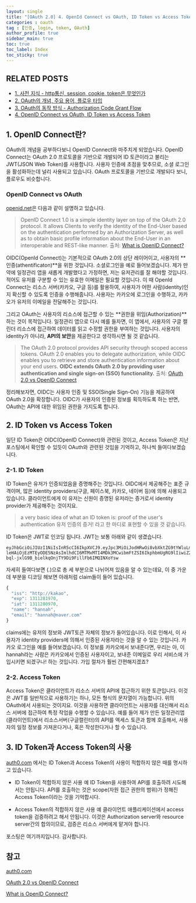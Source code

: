 ```yaml
---
layout: single
title: "[OAuth 2.0] 4. OpenId Connect vs OAuth, ID Token vs Access Token"
categories : oauth
tag : [인증, login, token, OAuth]
author_profile: true
sidebar_main: true
toc: true
toc_label: Index
toc_sticky: true
---
```

## RELATED POSTS                                         
- [1. 사전 지식 - http통신, session, cookie, token은 무엇인가](https://iamhmin.github.io/oauth/oauth-1/) 
- [2. OAuth의 개념, 주요 용어, 플로우 타입 ](https://iamhmin.github.io/oauth/oauth-2/)      
- [3. OAuth의 동작 방식 - Authorization Code Grant Flow ](https://iamhmin.github.io/oauth/oauth-3/)    
- [4. OpenID Connect vs OAuth, ID Token vs Access Token ](https://iamhmin.github.io/oauth/oauth-4/)  

## 1. OpenID Connect란?
OAuth의 개념을 공부하다보니 OpenID Connect와 마주치게 되었습니다. OpenID Connect는 OAuth 2.0 프로토콜을 기반으로 개발되어 ID 토큰이라고 불리는 JWT(JSON Web Token)를 사용합니다. 사용자 인증에 초점을 맞추므로, 소셜 로그인을 활성화하는데 널리 사용되고 있습니다. OAuth 프로토콜을 기반으로 개발되다 보니, 플로우도 비슷합니다. 

### OpenID Connect vs OAuth
[openid.net](https://openid.net/connect/)은 다음과 같이 설명하고 있습니다.
>OpenID Connect 1.0 is a simple identity layer on top of the OAuth 2.0 protocol. It allows Clients to verify the identity of the End-User based on the authentication performed by an Authorization Server, as well as to obtain basic profile information about the End-User in an interoperable and REST-like manner.
출처: [What is OpenID Connect?](https://openid.net/connect/)

OIDC(OpenId Connect)는 기본적으로 OAuth 2.0의 상단 레이어이고, 사용자의 **인증(athentificaton)**을 위한 것입니다. 소셜로그인을 예로 들어보겠습니다. 제가 만약에 일정관리 앱을 새롭게 개발했다고 가정하면, 저는 유저관리를 잘 해야할 것입니다. 적어도 유저를 구분할 수 있는 유효한 이메일은 필요할 것입니다. 이 때 OpenId Connect는 리소스 서버(카카오, 구글 등)를 활용하여, 사용자가 어떤 사람(identity)인지 확신할 수 있도록 인증을 수행해줍니다. 사용자는 카카오에 로그인을 수행하고, 카카오가 유저의 이메일을 전달해주는 것입니다.

그리고 OAuth는 사용자의 리소스에 접근할 수 있는 **권한을 위임(Authorization)**하는 것이 목적입니다. 일정관리 앱으로 다시 예를 들자면, 이 앱에서, 사용자의 구글 캘린더 리소스에 접근하여 데이터를 읽고 수정할 권한을 부여하는 것입니다. 사용자의 identity가 아니라, **API의 보안**을 제공한다고 생각하시면 될 것 같습니다.

>The OAuth 2.0 protocol provides API security through scoped access tokens. OAuth 2.0 enables you to delegate authorization, while OIDC enables you to retrieve and store authentication information about your end users. **OIDC extends OAuth 2.0 by providing user authentication and single sign-on (SSO) functionality.**
출처: [OAuth 2.0 vs OpenID Connect](https://developer.okta.com/docs/concepts/oauth-openid/)

정리해보자면, OIDC는 사용자 인증 및 SSO(Single Sign-On) 기능을 제공하여 OAuth 2.0을 확장합니다. OIDC가 사용자의 인증된 정보를 획득하도록 하는 반면, OAuth는 API에 대한 위임된 권한을 가지도록 합니다. 

## 2. ID Token vs Access Token
일단 ID Token은 OIDC(OpenID Connect)와 관련된 것이고, Access Token은 지난 포스팅에서 확인할 수 있듯이 OAuth와 관련된 것임을 기억하고, 하나씩 들여다보겠습니다.

### 2-1. ID Token
ID Token은 유저가 인증되었음을 증명해주는 것입니다. OIDC에서 제공해주는 표준 규격이며, 많은 identity providers(구글, 페이스북, 카카오, 네이버 등)에 의해 사용되고 있습니다. 클라이언트에게 이 유저는 신원이 증명된 유저라는 증거로서 identity provider가 제공해주는 것이지요.
>a very basic idea of what an ID token is: proof of the user's authentication
유저 인증의 증거! 라고 한 마디로 표현할 수 있을 것 같습니다.

ID Token은 JWT로 인코딩 됩니다. JWT는 보통 아래와 같이 생겼습니다.
```
eyJhbGciOiJIUzI1NiIsInR5cCI6IkpXVCJ9.eyJpc3MiOiJodHRwOi8vbXktZG9tYWluLmF1dGgwLmNvbSIsInN1YiI6ImF1dGgwfDEyMzQ1NiIsImF1ZCI6IjEyMzRhYmNkZWYiLCJ
leHAiOjEzMTEyODE5NzAsImlhdCI6MTMxMTI4MDk3MCwibmFtZSI6IkphbmUgRG9lIiwiZ2l2ZW5fbmFtZSI6IkphbmUiLCJmYW1pbHlfbmFtZSI6IkRvZSJ9.
bql-jxlG9B_bielkqOnjTY9Di9FillFb6IMQINXoYsw
```
자세히 들여다보면 (.)으로 총 세 부분으로 나뉘어져 있음을 알 수 있는데요, 이 중 가운데 부분을 디코딩 해보면 아래처럼 claim들이 들어 있습니다.

``` javascript
{ 
  "iss": "http://kakao", 
  "exp": 1311281970, 
  "iat": 1311280970, 
  "name": "hannah", 
  "email": "hannah@naver.com"
}
```
claims에는 유저의 정보와 JWT토큰 자체의 정보가 들어있습니다. 이로 인해서, 이 사용자가 identity providers에 의해서 인증된 사용자라는 것을 알 수 있는 것입니다. 카카오 로그인을 예를 들어보겠습니다. 이 정보를 카카오에서 보내준다면, 우리는 아, 이 hannah라는 사람은 카카오에서 인증된 사용자이고, 보내준 이메일로 우리 서비스에 가입시키면 되겠구나! 하는 것입니다. 가입 절차가 훨씬 간편해지겠죠?

### 2-2. Access Token
Access Token은 클라이언트가 리소스 서버의 API에 접근하기 위한 토큰입니다. 이것은 JWT를 일반적으로 사용하기는 하나, 모든 형식의 문자열이 가능합니다. 위의 OAuth에서 사용되는 것이지요. 이것을 사용하면 클라이언트는 사용자를 대신해서 리소스 서버에 접근하여 특정 작업을 수행할 수 있습니다. 예를 들어 제가 만든 일정관리앱(클라이언트)에서 리소스서버(구글캘린터)의 API를 엑세스 토큰과 함께 호출해서, 사용자의 일정 정보를 가져온다거나, 혹은 작성한다거나 할 수 있습니다.

## 3. ID Token과 Access Token의 사용
[auth0.com](https://auth0.com/blog/id-token-access-token-what-is-the-difference/) 에서는 ID Token과 Access Token의 사용이 적합하지 않은 때를 명시하고 있습니다. 
- ID Token이 적합하지 않은 사용 예
ID Token을 사용하여 API를 호출하려 시도해서는 안됩니다. API를 호출하는 것은 scope(자원 접근 권한의 범위)가 정해진 Access Token이라는 것을 기억합시다.

- Access Token의 적합하지 않은 사용 예
클라이언트 애플리케이션에서 access token을 검증하려고 해서 안됩니다. 이것은 Authorization server와 resource server간의 합의이므로, 검증은 리소스 서버에게 맡겨야 합니다. 

포스팅은 여기까지입니다. 감사합니다.

<script async src="https://pagead2.googlesyndication.com/pagead/js/adsbygoogle.js?client=ca-pub-6596953683217931"
     crossorigin="anonymous"></script>
<ins class="adsbygoogle"
     style="display:block"
     data-ad-format="fluid"
     data-ad-layout-key="-i5+5+1+2-3"
     data-ad-client="ca-pub-6596953683217931"
     data-ad-slot="2948544388"></ins>
<script>
     (adsbygoogle = window.adsbygoogle || []).push({});
</script>

## 참고
[auth0.com](https://auth0.com/blog/id-token-access-token-what-is-the-difference/) 

[OAuth 2.0 vs OpenID Connect](https://developer.okta.com/docs/concepts/oauth-openid/)

[What is OpenID Connect?](https://openid.net/connect/)
